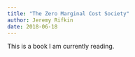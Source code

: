 ```yaml
---
title: "The Zero Marginal Cost Society"
author: Jeremy Rifkin
date: 2018-06-18
---
```

This is a book I am currently reading.